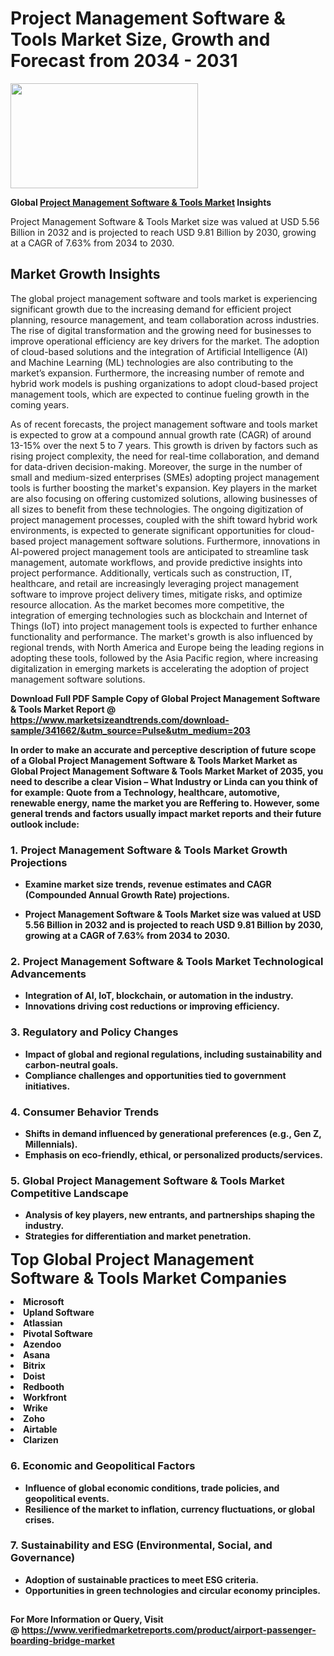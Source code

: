 <H1>Project Management Software & Tools Market Size, Growth and Forecast from 2034 - 2031</H1><img class="aligncenter size-medium wp-image-584254" src="https://thirdeyenews.in/wp-content/uploads/2034/09/Global-Market-Research-300x168.jpeg" alt="" width="300" height="168" /><p><strong>Global&nbsp;<a href="https://www.marketsizeandtrends.com/download-sample/341662/&amp;utm_source=Pulse&amp;utm_medium=203">Project Management Software & Tools Market</a> Insights</strong></p><p>Project Management Software & Tools Market size was valued at USD 5.56 Billion in 2032 and is projected to reach USD 9.81 Billion by 2030, growing at a CAGR of 7.63% from 2034 to 2030.</p><p><h2>Market Growth Insights</h2> <p>The global project management software and tools market is experiencing significant growth due to the increasing demand for efficient project planning, resource management, and team collaboration across industries. The rise of digital transformation and the growing need for businesses to improve operational efficiency are key drivers for the market. The adoption of cloud-based solutions and the integration of Artificial Intelligence (AI) and Machine Learning (ML) technologies are also contributing to the market’s expansion. Furthermore, the increasing number of remote and hybrid work models is pushing organizations to adopt cloud-based project management tools, which are expected to continue fueling growth in the coming years.</p> <p><strong></strong></p> <p>As of recent forecasts, the project management software and tools market is expected to grow at a compound annual growth rate (CAGR) of around 13-15% over the next 5 to 7 years. This growth is driven by factors such as rising project complexity, the need for real-time collaboration, and demand for data-driven decision-making. Moreover, the surge in the number of small and medium-sized enterprises (SMEs) adopting project management tools is further boosting the market's expansion. Key players in the market are also focusing on offering customized solutions, allowing businesses of all sizes to benefit from these technologies. The ongoing digitization of project management processes, coupled with the shift toward hybrid work environments, is expected to generate significant opportunities for cloud-based project management software solutions. Furthermore, innovations in AI-powered project management tools are anticipated to streamline task management, automate workflows, and provide predictive insights into project performance. Additionally, verticals such as construction, IT, healthcare, and retail are increasingly leveraging project management software to improve project delivery times, mitigate risks, and optimize resource allocation. As the market becomes more competitive, the integration of emerging technologies such as blockchain and Internet of Things (IoT) into project management tools is expected to further enhance functionality and performance. The market's growth is also influenced by regional trends, with North America and Europe being the leading regions in adopting these tools, followed by the Asia Pacific region, where increasing digitalization in emerging markets is accelerating the adoption of project management software solutions. <p><strong></p><p><span class=""><strong>Download Full PDF Sample Copy of Global Project Management Software & Tools Market Report</strong> @ <a href="https://www.marketsizeandtrends.com/download-sample/341662/&amp;utm_source=Pulse&amp;utm_medium=203" target="_blank">https://www.marketsizeandtrends.com/download-sample/341662/&amp;utm_source=Pulse&amp;utm_medium=203</a></span></p><p>In order to make an accurate and perceptive description of future scope of a Global&nbsp;Project Management Software & Tools Market Market as Global&nbsp;Project Management Software & Tools Market Market of 2035, you need to describe a clear Vision &ndash; What Industry or Linda can you think of for example: Quote from a Technology, healthcare, automotive, renewable energy, name the market you are Reffering to. However, some general trends and factors usually impact market reports and their future outlook include:</p><h3>1.&nbsp;<strong>Project Management Software & Tools Market Growth Projections</strong></h3><ul><li>Examine market size trends, revenue estimates and CAGR (Compounded Annual Growth Rate) projections.</li><li><p>Project Management Software & Tools Market size was valued at USD 5.56 Billion in 2032 and is projected to reach USD 9.81 Billion by 2030, growing at a CAGR of 7.63% from 2034 to 2030.</p></li></ul><h3>2.&nbsp;<strong>Project Management Software & Tools Market Technological Advancements</strong></h3><ul><li>Integration of AI, IoT, blockchain, or automation in the industry.</li><li>Innovations driving cost reductions or improving efficiency.</li></ul><h3>3.&nbsp;<strong>Regulatory and Policy Changes</strong></h3><ul><li>Impact of global and regional regulations, including sustainability and carbon-neutral goals.</li><li>Compliance challenges and opportunities tied to government initiatives.</li></ul><h3>4.&nbsp;<strong>Consumer Behavior Trends</strong></h3><ul><li>Shifts in demand influenced by generational preferences (e.g., Gen Z, Millennials).</li><li>Emphasis on eco-friendly, ethical, or personalized products/services.</li></ul><h3>5.&nbsp;<strong>Global Project Management Software & Tools Market Competitive Landscape</strong></h3><ul><li>Analysis of key players, new entrants, and partnerships shaping the industry.</li><li>Strategies for differentiation and market penetration.</li></ul><p data-pm-slice="1 1 []"><span style="color: inherit; font-family: inherit; font-size: 25px;">Top Global Project Management Software & Tools Market Companies</span></p><div class="" data-test-id=""><p><li>Microsoft</li><li> Upland Software</li><li> Atlassian</li><li> Pivotal Software</li><li> Azendoo</li><li> Asana</li><li> Bitrix</li><li> Doist</li><li> Redbooth</li><li> Workfront</li><li> Wrike</li><li> Zoho</li><li> Airtable</li><li> Clarizen</li></p></div><h3>6.&nbsp;<strong>Economic and Geopolitical Factors</strong></h3><ul><li>Influence of global economic conditions, trade policies, and geopolitical events.</li><li>Resilience of the market to inflation, currency fluctuations, or global crises.</li></ul><h3>7.&nbsp;<strong>Sustainability and ESG (Environmental, Social, and Governance)</strong></h3><ul><li>Adoption of sustainable practices to meet ESG criteria.</li><li>Opportunities in green technologies and circular economy principles.</li></ul><h2><strong style="font-size: 14px;">For More Information or Query, Visit @&nbsp;</strong><a style="background-color: #ffffff; font-size: 14px;" href="https://www.marketsizeandtrends.com/report/project-management-software-tools-market/" target="_blank">https://www.verifiedmarketreports.com/product/airport-passenger-boarding-bridge-market</a></h2>
